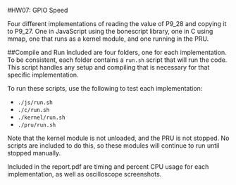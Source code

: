 #HW07: GPIO Speed

Four different implementations of reading the value of P9_28 and copying it to P9_27.  One in JavaScript using the bonescript library, one in C using mmap, one that runs as a kernel module, and one running in the PRU.

##Compile and Run
Included are four folders, one for each implementation.  To be consistent, each folder contains a `run.sh` script that will run the code.  This script handles any setup and compiling that is necessary for that specific implementation.

To run these scripts, use the following to test each implementation:
- `./js/run.sh`
- `./c/run.sh`
- `./kernel/run.sh`
- `./pru/run.sh`

Note that the kernel module is not unloaded, and the PRU is not stopped.  No scripts are included to do this, so these modules will continue to run until stopped manually.

Included in the report.pdf are timing and percent CPU usage for each implementation, as well as oscilloscope screenshots.

